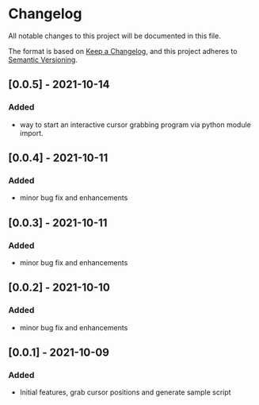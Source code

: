 # Changelog
All notable changes to this project will be documented in this file.

The format is based on [Keep a Changelog](https://keepachangelog.com/en/1.0.0/),
and this project adheres to [Semantic Versioning](https://semver.org/spec/v2.0.0.html).

## [0.0.5] - 2021-10-14
### Added
- way to start an interactive cursor grabbing program via python module import.

## [0.0.4] - 2021-10-11
### Added
- minor bug fix and enhancements

## [0.0.3] - 2021-10-11
### Added
- minor bug fix and enhancements

## [0.0.2] - 2021-10-10
### Added
- minor bug fix and enhancements

## [0.0.1] - 2021-10-09
### Added
- Initial features, grab cursor positions and generate sample script
